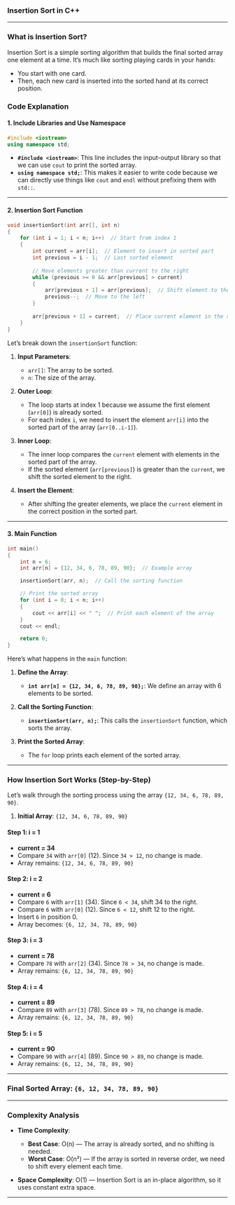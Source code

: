 ### **Insertion Sort in C++**
---

### **What is Insertion Sort?**

Insertion Sort is a simple sorting algorithm that builds the final sorted array one element at a time. It’s much like sorting playing cards in your hands:
- You start with one card.
- Then, each new card is inserted into the sorted hand at its correct position.

### **Code Explanation**

#### 1. **Include Libraries and Use Namespace**

```cpp
#include <iostream>
using namespace std;
```

- **`#include <iostream>`**: This line includes the input-output library so that we can use `cout` to print the sorted array.
- **`using namespace std;`**: This makes it easier to write code because we can directly use things like `cout` and `endl` without prefixing them with `std::`.

---

#### 2. **Insertion Sort Function**

```cpp
void insertionSort(int arr[], int n)
{
    for (int i = 1; i < n; i++)  // Start from index 1
    {
        int current = arr[i];  // Element to insert in sorted part
        int previous = i - 1;  // Last sorted element
        
        // Move elements greater than current to the right
        while (previous >= 0 && arr[previous] > current)
        {
            arr[previous + 1] = arr[previous];  // Shift element to the right
            previous--;  // Move to the left
        }
        
        arr[previous + 1] = current;  // Place current element in the right position
    }
}
```

Let’s break down the `insertionSort` function:

1. **Input Parameters**:
   - `arr[]`: The array to be sorted.
   - `n`: The size of the array.

2. **Outer Loop**:
   - The loop starts at index 1 because we assume the first element (`arr[0]`) is already sorted.
   - For each index `i`, we need to insert the element `arr[i]` into the sorted part of the array (`arr[0..i-1]`).

3. **Inner Loop**:
   - The inner loop compares the `current` element with elements in the sorted part of the array.
   - If the sorted element (`arr[previous]`) is greater than the `current`, we shift the sorted element to the right.

4. **Insert the Element**:
   - After shifting the greater elements, we place the `current` element in the correct position in the sorted part.

---

#### 3. **Main Function**

```cpp
int main()
{
    int n = 6;
    int arr[n] = {12, 34, 6, 78, 89, 90};  // Example array

    insertionSort(arr, n);  // Call the sorting function

    // Print the sorted array
    for (int i = 0; i < n; i++)
    {
        cout << arr[i] << " ";  // Print each element of the array
    }
    cout << endl;

    return 0;
}
```

Here’s what happens in the `main` function:

1. **Define the Array**:
   - **`int arr[n] = {12, 34, 6, 78, 89, 90};`**: We define an array with 6 elements to be sorted.

2. **Call the Sorting Function**:
   - **`insertionSort(arr, n);`**: This calls the `insertionSort` function, which sorts the array.

3. **Print the Sorted Array**:
   - The `for` loop prints each element of the sorted array.

---

### **How Insertion Sort Works (Step-by-Step)**

Let’s walk through the sorting process using the array `{12, 34, 6, 78, 89, 90}`.

1. **Initial Array**: `{12, 34, 6, 78, 89, 90}`

#### **Step 1: i = 1**
- **current = 34**
- Compare `34` with `arr[0]` (12). Since `34 > 12`, no change is made.
- Array remains: `{12, 34, 6, 78, 89, 90}`

#### **Step 2: i = 2**
- **current = 6**
- Compare `6` with `arr[1]` (34). Since `6 < 34`, shift 34 to the right.
- Compare `6` with `arr[0]` (12). Since `6 < 12`, shift 12 to the right.
- Insert `6` in position 0.
- Array becomes: `{6, 12, 34, 78, 89, 90}`

#### **Step 3: i = 3**
- **current = 78**
- Compare `78` with `arr[2]` (34). Since `78 > 34`, no change is made.
- Array remains: `{6, 12, 34, 78, 89, 90}`

#### **Step 4: i = 4**
- **current = 89**
- Compare `89` with `arr[3]` (78). Since `89 > 78`, no change is made.
- Array remains: `{6, 12, 34, 78, 89, 90}`

#### **Step 5: i = 5**
- **current = 90**
- Compare `90` with `arr[4]` (89). Since `90 > 89`, no change is made.
- Array remains: `{6, 12, 34, 78, 89, 90}`

---

### **Final Sorted Array**: `{6, 12, 34, 78, 89, 90}`

---

### **Complexity Analysis**

- **Time Complexity**:
  - **Best Case**: O(n) — The array is already sorted, and no shifting is needed.
  - **Worst Case**: O(n²) — If the array is sorted in reverse order, we need to shift every element each time.

- **Space Complexity**: O(1) — Insertion Sort is an in-place algorithm, so it uses constant extra space.

---
